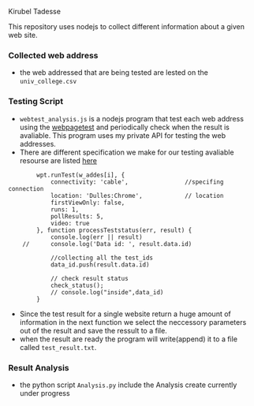 Kirubel Tadesse

This repository uses nodejs to collect different information about a given web site.

### Collected web address
- the web addressed that are being tested are lested on the `univ_college.csv` 

### Testing Script
- `webtest_analysis.js` is a nodejs program that test each web address using the [webpagetest](https://webpagetest.org) and periodically check when the result is avaliable. This program uses my private API for testing the web addresses.
- There are different specification we make for our testing avaliable resourse are listed [here](https://webpagetest.org/getLocations.php)

```
		wpt.runTest(w_addes[i], {
			connectivity: 'cable',                //specifing connection
			location: 'Dulles:Chrome',			  // location	
			firstViewOnly: false,
			runs: 1,
			pollResults: 5,
			video: true
		}, function processTeststatus(err, result) { 
			console.log(err || result)
	//		console.log('Data id: ', result.data.id)

			//collecting all the test_ids
			data_id.push(result.data.id)

			// check result status
			check_status();
			// console.log("inside",data_id)
		}
```

- Since the test result for a single website return a huge amount of information in the next function we select the neccessory parameters out of the result and save the ressult to a file. 
- when the result are ready the program will write(append) it to a file called `test_result.txt`. 

### Result Analysis 
- the python script `Analysis.py` include the Analysis create currently under progress








